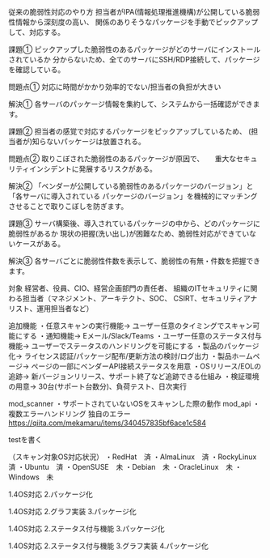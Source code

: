 従来の脆弱性対応のやり方
担当者がIPA(情報処理推進機構)が公開している脆弱性情報から深刻度の高い、
関係のありそうなパッケージを手動でピックアップして、対応する。

課題①
ピックアップした脆弱性のあるパッケージがどのサーバにインストールされているか
分からないため、全てのサーバにSSH/RDP接続して、パッケージを確認している。

問題点①
対応に時間がかかり効率的でない/担当者の負担が大きい

解決①
各サーバのパッケージ情報を集約して、システムから一括確認ができます。


課題②
担当者の感覚で対応するパッケージをピックアップしているため、
(担当者が)知らないパッケージは放置される。

問題点②
取りこぼされた脆弱性のあるパッケージが原因で、
　 重大なセキュリティインシデントに発展するリスクがある。

解決②
「ベンダーが公開している脆弱性のあるパッケージのバージョン」と「各サーバに導入されている
パッケージのバージョン」を機械的にマッチングさせることで取りこぼしを防ぎます。


課題③
サーバ構築後、導入されているパッケージの中から、どのパッケージに脆弱性があるか
現状の把握(洗い出し)が困難なため、脆弱性対応ができていないケースがある。

解決③
各サーバごとに脆弱性件数を表示して、脆弱性の有無・件数を把握できます。


対象
経営者、役員、CIO、経営企画部門の責任者、
組織のITセキュリティに関わる担当者（マネジメント、アーキテクト、SOC、
CSIRT、セキュリティアナリスト、運用担当者など）

追加機能
・任意スキャンの実行機能→ ユーザー任意のタイミングでスキャン可能にする
・通知機能→ Eメール/Slack/Teams
・ユーザー任意のステータス付与機能→ ユーザーでステータスのハンドリングを可能にする
・製品のパッケージ化→ ライセンス認証/パッケージ配布/更新方法の検討/ログ出力
・製品ホームページ→ ページの一部にベンダーAPI接続ステータスを用意
・OSリリース/EOLの追跡→ 新バージョンリリース、サポート終了など追跡できる仕組み
・検証環境の用意→ 30台(サポート台数分)、負荷テスト、日次実行

mod_scanner
・サポートされていないOSをスキャンした際の動作
mod_api
・複数エラーハンドリング 独自のエラー
　https://qiita.com/mekamaru/items/340457835bf6ace1c584

testを書く

（スキャン対象OS対応状況）
・RedHat　済
・AlmaLinux　済
・RockyLinux　済
・Ubuntu　済
・OpenSUSE　未
・Debian　未
・OracleLinux　未
・Windows　未


1.4OS対応
2.パッケージ化

1.4OS対応
2.グラフ実装
3.パッケージ化

1.4OS対応
2.ステータス付与機能
3.パッケージ化

1.4OS対応
2.ステータス付与機能
3.グラフ実装
4.パッケージ化